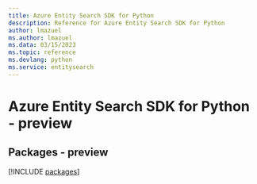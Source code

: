 ```yaml
---
title: Azure Entity Search SDK for Python
description: Reference for Azure Entity Search SDK for Python
author: lmazuel
ms.author: lmazuel
ms.data: 03/15/2023
ms.topic: reference
ms.devlang: python
ms.service: entitysearch
---
```

# Azure Entity Search SDK for Python - preview
## Packages - preview
[!INCLUDE [packages](entity-search-index.md)]
